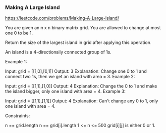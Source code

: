 ### Making A Large Island

https://leetcode.com/problems/Making-A-Large-Island/

You are given an n x n binary matrix grid. You are allowed to change at most one 0 to be 1.

Return the size of the largest island in grid after applying this operation.

An island is a 4-directionally connected group of 1s.



Example 1:

Input: grid = [[1,0],[0,1]]
Output: 3
Explanation: Change one 0 to 1 and connect two 1s, then we get an island with area = 3.
Example 2:

Input: grid = [[1,1],[1,0]]
Output: 4
Explanation: Change the 0 to 1 and make the island bigger, only one island with area = 4.
Example 3:

Input: grid = [[1,1],[1,1]]
Output: 4
Explanation: Can't change any 0 to 1, only one island with area = 4.


Constraints:

n == grid.length
n == grid[i].length
1 <= n <= 500
grid[i][j] is either 0 or 1.